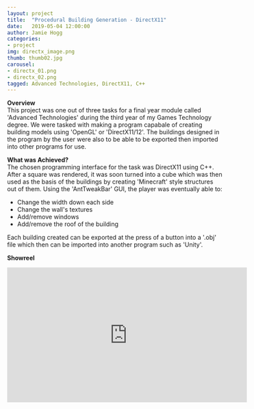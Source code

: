 ```yaml
---
layout: project
title:  "Procedural Building Generation - DirectX11"
date:   2019-05-04 12:00:00
author: Jamie Hogg
categories:
- project
img: directx_image.png
thumb: thumb02.jpg
carousel:
- directx_01.png
- directx_02.png
tagged: Advanced Technologies, DirectX11, C++
---
```

<B>Overview</B><BR>
This project was one out of three tasks for a final year module called 'Advanced Technologies' during the third year of my Games Technology degree. We were tasked with making a program capabale of creating building models using 'OpenGL' or 'DirectX11/12'. The buildings designed in the program by the user were also to be able to be exported then imported into other programs for use.

<B>What was Achieved?</B><BR>
The chosen programming interface for the task was DirectX11 using C++. After a square was rendered, it was soon turned into a cube which was then used as the basis of the buildings by creating 'Minecraft' style structures out of them. 
Using the 'AntTweakBar' GUI, the player was eventually able to:
- Change the width down each side
- Change the wall's textures
- Add/remove windows
- Add/remove the roof of the building
  
Each building created can be exported at the press of a button into a '.obj' file which then can be imported into another program such as 'Unity'.

<B>Showreel</B><BR>
<iframe width="560" height="315" src="https://www.youtube.com/embed/k7rdsLJaAtA" frameborder="0" allow="accelerometer; autoplay; encrypted-media; gyroscope; picture-in-picture" allowfullscreen></iframe>

